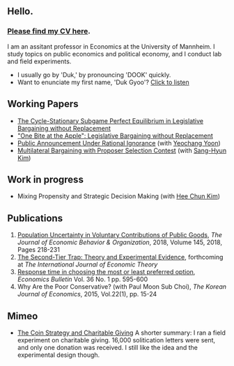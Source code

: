 <!-- To update the left column (contact info & photo) on the index page, check '_layout/default'-->
## Hello.

### <a href="https://kimdukgyoo.github.io/pdfjs/web/viewer.html?file=CV-DukGyooKim.pdf" target="_blank">Please find my CV here</a>.

I am an assitant professor in Economics at the University of Mannheim. I study topics on public economics and political economy, and I conduct lab and field experiments.
<!--to understand how individuals' economic decisions within a group are affected by other-regarding preferences such as altruism, trust, fairness concern, reciprocity, retaliation, and status seeking.-->

* I usually go by 'Duk,' by pronouncing 'DOOK' quickly.  
* Want to enunciate my first name, 'Duk Gyoo'?  <a href="/howtopronouncemyname.mp3" target="_blank">Click to listen</a>  
 
## Working Papers
* <a href="https://kimdukgyoo.github.io/pdfjs/web/viewer.html?file=CycleStationaryEquilibriumInLegislativeBargaining.pdf" target="_blank"> The Cycle-Stationary Subgame Perfect Equilibrium in Legislative Bargaining without Replacement</a> 
* <a href="https://kimdukgyoo.github.io/pdfjs/web/viewer.html?file=OneBiteAtTheApple.pdf" target="_blank">"One Bite at the Apple": Legislative Bargaining without Replacement</a> 
* <a href="https://kimdukgyoo.github.io/pdfjs/web/viewer.html?file=PARI_20171225.pdf" target="_blank"> Public Announcement Under Rational Ignorance</a> (with [Yeochang Yoon](https://sites.google.com/site/yyeochang/ "Yeochang Yoon's webpage"))
* <a href="https://kimdukgyoo.github.io/pdfjs/web/viewer.html?file=MultilateralBargainingWithProposerSelectionContest_20171230.pdf" target="_blank"> Multilateral Bargaining with Proposer Selection Contest</a> (with [Sang-Hyun Kim](https://sites.google.com/site/sanghyunkim46/home "Sang-Hyun Kim's webpage"))

## Work in progress
* Mixing Propensity and Strategic Decision Making (with [Hee Chun Kim](https://sites.google.com/site/hckim0822/home "Hee Chun Kim's webpage"))


## Publications
1.  <a href="https://doi.org/10.1016/j.jebo.2017.10.009" target="_blank"> Population Uncertainty in Voluntary Contributions of Public Goods</a>, _The Journal of Economic Behavior & Organization_, 2018, Volume 145, 2018, Pages 218-231
1. <a href="https://kimdukgyoo.github.io/pdfjs/web/viewer.html?file=TheSecondTierTrap-TheoryandEvidence.pdf" target="_blank">The Second-Tier Trap: Theory and Experimental Evidence</a>, forthcoming at _The International Journal of Economic Theory_
2. <a href="http://www.accessecon.com/Pubs/EB/2016/Volume36/EB-16-V36-I1-P59.pdf" target="_blank"> Response time in choosing the most or least preferred option</a>, _Economics Bulletin_ Vol. 36 No. 1 pp. 595-600  
3. Why Are the Poor Conservative? (with Paul Moon Sub Choi), _The Korean Journal of Economics_, 2015, Vol.22(1), pp. 15-24

## Mimeo
* <a href="http://ssrn.com/abstract=2745071" target="_blank"> The Coin Strategy and Charitable Giving</a>
A shorter summary: I ran a field experiment on charitable giving. 16,000 solitication letters were sent, and only one donation was received. I still like the idea and the experimental design though. 

<!--  
## Upcoming schedules
- 11/9--11/12, Dallas Texas (Midwest Theory Conference)
-->

<!--
Text can be **bold**, _italic_, or ~~strikethrough~~. 

[Link to another page](another-page).

There should be whitespace between paragraphs.

There should be whitespace between paragraphs. We recommend including a README, or a file with information about your project.

# [](#header-1)Header 1

This is a normal paragraph following a header. GitHub is a code hosting platform for version control and collaboration. It lets you and others work together on projects from anywhere.

## [](#header-2)Header 2

> This is a blockquote following a header.
>
> When something is important enough, you do it even if the odds are not in your favor.

### [](#header-3)Header 3

```js
// Javascript code with syntax highlighting.
var fun = function lang(l) {
  dateformat.i18n = require('./lang/' + l)
  return true;
}
```

```ruby
# Ruby code with syntax highlighting
GitHubPages::Dependencies.gems.each do |gem, version|
  s.add_dependency(gem, "= #{version}")
end
```

#### [](#header-4)Header 4

*   This is an unordered list following a header.
*   This is an unordered list following a header.
*   This is an unordered list following a header.

##### [](#header-5)Header 5

1.  This is an ordered list following a header.
2.  This is an ordered list following a header.
3.  This is an ordered list following a header.

###### [](#header-6)Header 6

| head1        | head two          | three |
|:-------------|:------------------|:------|
| ok           | good swedish fish | nice  |
| out of stock | good and plenty   | nice  |
| ok           | good `oreos`      | hmm   |
| ok           | good `zoute` drop | yumm  |

### There's a horizontal rule below this.

* * *

### Here is an unordered list:

*   Item foo
*   Item bar
*   Item baz
*   Item zip

### And an ordered list:

1.  Item one
1.  Item two
1.  Item three
1.  Item four

### And a nested list:

- level 1 item
  - level 2 item
  - level 2 item
    - level 3 item
    - level 3 item
- level 1 item
  - level 2 item
  - level 2 item
  - level 2 item
- level 1 item
  - level 2 item
  - level 2 item
- level 1 item

### Small image

![](https://assets-cdn.github.com/images/icons/emoji/octocat.png)

### Large image

![](https://guides.github.com/activities/hello-world/branching.png)


### Definition lists can be used with HTML syntax.

<dl>
<dt>Name</dt>
<dd>Godzilla</dd>
<dt>Born</dt>
<dd>1952</dd>
<dt>Birthplace</dt>
<dd>Japan</dd>
<dt>Color</dt>
<dd>Green</dd>
</dl>

```
Long, single-line code blocks should not wrap. They should horizontally scroll if they are too long. This line should be long enough to demonstrate this.
```

```
The final element.
```
-->

